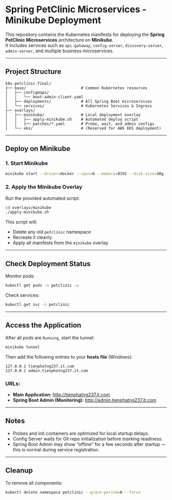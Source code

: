# Spring PetClinic Microservices - Minikube Deployment

This repository contains the Kubernetes manifests for deploying the **Spring PetClinic Microservices** architecture on **Minikube**.  
It includes services such as `api-gateway`, `config-server`, `discovery-server`, `admin-server`, and multiple business microservices.

---

## Project Structure

```
k8s-petclinic-final/
├── base/                        # Common Kubernetes resources
│   ├── configmaps/
│   │   └── boot-admin-client.yaml
│   ├── deployments/             # All Spring Boot microservices
│   └── services/                # Kubernetes Services & Ingress
├── overlays/
│   ├── minikube/                # Local deployment overlay
│   │   ├── apply-minikube.sh    # Automated deploy script
│   │   ├── patches/*.yaml       # Probe, wait, and admin configs
│   └── eks/                     # (Reserved for AWS EKS deployment)
```

---

## Deploy on Minikube

### 1. Start Minikube
```bash
minikube start --driver=docker --cpus=6 --memory=8192 --disk-size=30g
```

### 2. Apply the Minikube Overlay
Run the provided automated script:
```bash
cd overlays/minikube
./apply-minikube.sh
```

This script will:
- Delete any old `petclinic` namespace  
- Recreate it cleanly  
- Apply all manifests from the `minikube` overlay  

---

## Check Deployment Status

Monitor pods:
```bash
kubectl get pods -n petclinic -w
```

Check services:
```bash
kubectl get svc -n petclinic
```

---

## Access the Application

After all pods are `Running`, start the tunnel:
```bash
minikube tunnel
```

Then add the following entries to your **hosts file** (Windows):
```
127.0.0.1 tienphatng237.it.com
127.0.0.1 admin.tienphatng237.it.com
```

### URLs:
- **Main Application:** http://tienphatng237.it.com  
- **Spring Boot Admin (Monitoring):** http://admin.tienphatng237.it.com  

---

## Notes
- Probes and init containers are optimized for local startup delays.
- Config Server waits for Git repo initialization before marking readiness.
- Spring Boot Admin may show “offline” for a few seconds after startup — this is normal during service registration.

---

## Cleanup
To remove all components:
```bash
kubectl delete namespace petclinic --grace-period=0 --force
```
